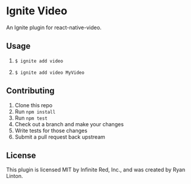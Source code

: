 # Ignite Video

An Ignite plugin for react-native-video.

## Usage

1. `$ ignite add video`

2. `$ ignite add video MyVideo`

## Contributing

1. Clone this repo
2. Run `npm install`
3. Run `npm test`
4. Check out a branch and make your changes
5. Write tests for those changes
6. Submit a pull request back upstream

## License

This plugin is licensed MIT by Infinite Red, Inc., and was created by Ryan Linton.
